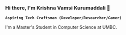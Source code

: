### Hi there, I'm Krishna Vamsi Kurumaddali 👋

<!--
**vamsi28700/vamsi28700** is a ✨ _special_ ✨ repository because its `README.md` (this file) appears on your GitHub profile.

Here are some ideas to get you started:

- 🔭 I’m currently working on ...
- 🌱 I’m currently learning ...
- 👯 I’m looking to collaborate on ...
- 🤔 I’m looking for help with ...
- 💬 Ask me about ...
- 📫 How to reach me: ...
- 😄 Pronouns: ...
- ⚡ Fun fact: ...
-->

**`Aspiring Tech Craftsman (Developer/Researcher/Gamer)`**

I'm a Master's Student in Computer Science at UMBC. 
